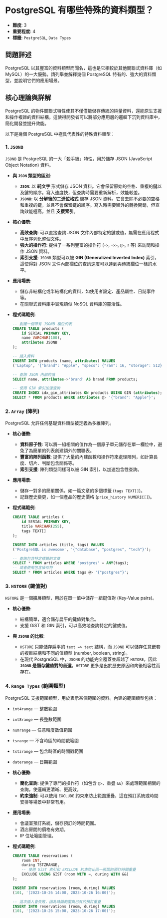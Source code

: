 # PostgreSQL 有哪些特殊的資料類型？

- **難度**: 3
- **重要程度**: 4
- **標籤**: `PostgreSQL`, `Data Types`

## 問題詳述

PostgreSQL 以其豐富的資料類型而聞名，這也是它相較於其他關聯式資料庫（如 MySQL）的一大優勢。請列舉並解釋幾個 PostgreSQL 特有的、強大的資料類型，並說明它們的應用場景。

## 核心理論與詳解

PostgreSQL 的物件關聯式特性使其不僅僅能儲存傳統的純量資料，還能原生支援和操作複雜的資料結構。這使得開發者可以將部分應用層的邏輯下沉到資料庫中，簡化開發並提升效能。

以下是幾個 PostgreSQL 中極具代表性的特殊資料類型：

### 1. `JSONB`

`JSONB` 是 PostgreSQL 的一大「殺手級」特性，用於儲存 JSON (JavaScript Object Notation) 資料。

- **與 `JSON` 類型的區別**:
  - **`JSON`**: 以 **純文字** 形式儲存 JSON 資料。它會保留原始的空格、重複的鍵以及鍵的順序。寫入速度快，但查詢時需要重新解析，效能較差。
  - **`JSONB`**: 以 **分解後的二進位格式** 儲存 JSON 資料。它會去除不必要的空格和重複的鍵，並且不會保留鍵的順序。寫入時需要額外的轉換開銷，但查詢效能極高，並且 **支援索引**。

- **核心優勢**:
  - **高效查詢**: 可以直接查詢 JSON 文件內部特定的鍵或值，無需在應用程式中反序列化整個文件。
  - **強大的操作符**: 提供了一系列豐富的操作符 (`->`, `->>`, `@>`, `?` 等) 來訪問和操作 JSON 資料。
  - **索引支援**: `JSONB` 類型可以被 **GIN (Generalized Inverted Index)** 索引，這使得對 JSON 文件內部欄位的查詢速度可以達到與傳統欄位一樣的水平。

- **應用場景**:
  - 儲存非結構化或半結構化的資料，如使用者設定、產品屬性、日誌事件等。
  - 在關聯式資料庫中實現類似 NoSQL 資料庫的靈活性。

- **程式碼範例**:

  ```sql
  -- 創建一個帶有 JSONB 欄位的表
  CREATE TABLE products (
      id SERIAL PRIMARY KEY,
      name VARCHAR(100),
      attributes JSONB
  );

  -- 插入資料
  INSERT INTO products (name, attributes) VALUES
  ('Laptop', '{"brand": "Apple", "specs": {"ram": 16, "storage": 512}}');

  -- 查詢 JSON 內部的值
  SELECT name, attributes->'brand' AS brand FROM products;

  -- 使用 GIN 索引加速查詢
  CREATE INDEX idx_gin_attributes ON products USING GIN (attributes);
  SELECT * FROM products WHERE attributes @> '{"brand": "Apple"}';
  ```

### 2. `Array` (陣列)

PostgreSQL 允許任何基礎資料類型被定義為多維陣列。

- **核心優勢**:
  - **資料原子性**: 可以將一組相關的值作為一個原子單元儲存在單一欄位中，避免了為簡單的列表創建額外的關聯表。
  - **豐富的陣列函數**: 提供了大量的內建函數和操作符來處理陣列，如計算長度、切片、判斷包含關係等。
  - **索引支援**: 陣列類型同樣可以被 GIN 索引，以加速包含性查詢。

- **應用場景**:
  - 儲存一對多的簡單關係，如一篇文章的多個標籤 (`tags TEXT[]`)。
  - 記錄歷史變更，如一個產品的歷史價格 (`price_history NUMERIC[]`)。

- **程式碼範例**:

  ```sql
  CREATE TABLE articles (
      id SERIAL PRIMARY KEY,
      title VARCHAR(255),
      tags TEXT[]
  );

  INSERT INTO articles (title, tags) VALUES
  ('PostgreSQL is awesome', '{"database", "postgres", "tech"}');

  -- 查詢包含特定標籤的文章
  SELECT * FROM articles WHERE 'postgres' = ANY(tags);
  -- 或者使用包含操作符
  SELECT * FROM articles WHERE tags @> '{"postgres"}';
  ```

### 3. `HSTORE` (鍵值對)

`HSTORE` 是一個擴展類型，用於在單一值中儲存一組鍵值對 (Key-Value pairs)。

- **核心優勢**:
  - 結構簡單，適合儲存扁平的鍵值對集合。
  - 支援 GiST 和 GIN 索引，可以高效地查詢特定的鍵或值。

- **與 `JSONB` 的比較**:
  - `HSTORE` 只能儲存扁平的 `text => text` 結構，而 `JSONB` 可以儲存任意嵌套的複雜結構和不同的值類型 (number, boolean, string)。
  - 在現代 PostgreSQL 中，`JSONB` 的功能完全覆蓋並超越了 `HSTORE`，因此 **`JSONB` 是儲存鍵值對的首選**。`HSTORE` 更多是出於歷史原因和向後相容性而存在。

### 4. `Range Types` (範圍類型)

PostgreSQL 支援範圍類型，用於表示某個範圍的資料。內建的範圍類型包括：

- `int4range` — 整數範圍
- `int8range` — 長整數範圍
- `numrange` — 任意精度數值範圍
- `tsrange` — 不含時區的時間戳範圍
- `tstzrange` — 包含時區的時間戳範圍
- `daterange` — 日期範圍

- **核心優勢**:
  - **簡化查詢**: 提供了專門的操作符（如包含 `@>`、重疊 `&&`）來處理範圍相關的查詢，使邏輯更清晰、更高效。
  - **約束強制**: 可以使用 `EXCLUDE` 約束來防止範圍重疊，這在預訂系統或時間安排等場景中非常有用。

- **應用場景**:
  - 會議室預訂系統，儲存預訂的時間範圍。
  - 酒店房間的價格有效期。
  - IP 位址範圍管理。

- **程式碼範例**:

  ```sql
  CREATE TABLE reservations (
      room INT,
      during TSTZRANGE,
      -- 使用 GiST 索引和 EXCLUDE 約束防止同一房間的預訂時間重疊
      EXCLUDE USING GIST (room WITH =, during WITH &&)
  );

  INSERT INTO reservations (room, during) VALUES
  (101, '[2023-10-26 14:00, 2023-10-26 16:00)');

  -- 這次插入會失敗，因為時間範圍與已有的預訂重疊
  INSERT INTO reservations (room, during) VALUES
  (101, '[2023-10-26 15:00, 2023-10-26 17:00)');
  ```
